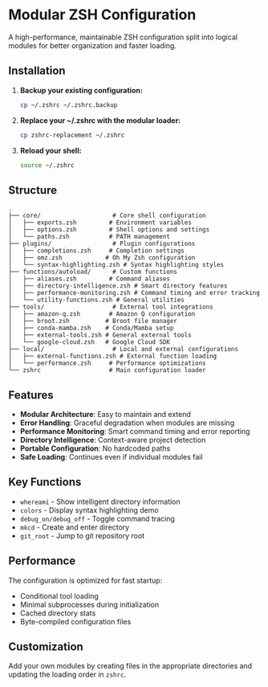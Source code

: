# Modular ZSH Configuration

A high-performance, maintainable ZSH configuration split into logical modules for better organization and faster loading.

## Installation

1. **Backup your existing configuration:**
   ```bash
   cp ~/.zshrc ~/.zshrc.backup
   ```

2. **Replace your ~/.zshrc with the modular loader:**
   ```bash
   cp zshrc-replacement ~/.zshrc
   ```

3. **Reload your shell:**
   ```bash
   source ~/.zshrc
   ```

## Structure

```
.
├── core/                    # Core shell configuration
│   ├── exports.zsh         # Environment variables
│   ├── options.zsh         # Shell options and settings
│   └── paths.zsh           # PATH management
├── plugins/                 # Plugin configurations
│   ├── completions.zsh     # Completion settings
│   ├── omz.zsh            # Oh My Zsh configuration
│   └── syntax-highlighting.zsh # Syntax highlighting styles
├── functions/autoload/      # Custom functions
│   ├── aliases.zsh         # Command aliases
│   ├── directory-intelligence.zsh # Smart directory features
│   ├── performance-monitoring.zsh # Command timing and error tracking
│   └── utility-functions.zsh # General utilities
├── tools/                   # External tool integrations
│   ├── amazon-q.zsh        # Amazon Q configuration
│   ├── broot.zsh          # Broot file manager
│   ├── conda-mamba.zsh    # Conda/Mamba setup
│   ├── external-tools.zsh # General external tools
│   └── google-cloud.zsh   # Google Cloud SDK
├── local/                   # Local and external configurations
│   ├── external-functions.zsh # External function loading
│   └── performance.zsh     # Performance optimizations
└── zshrc                   # Main configuration loader
```

## Features

- **Modular Architecture**: Easy to maintain and extend
- **Error Handling**: Graceful degradation when modules are missing
- **Performance Monitoring**: Smart command timing and error reporting
- **Directory Intelligence**: Context-aware project detection
- **Portable Configuration**: No hardcoded paths
- **Safe Loading**: Continues even if individual modules fail

## Key Functions

- `whereami` - Show intelligent directory information
- `colors` - Display syntax highlighting demo
- `debug_on/debug_off` - Toggle command tracing
- `mkcd` - Create and enter directory
- `git_root` - Jump to git repository root

## Performance

The configuration is optimized for fast startup:
- Conditional tool loading
- Minimal subprocesses during initialization
- Cached directory stats
- Byte-compiled configuration files

## Customization

Add your own modules by creating files in the appropriate directories and updating the loading order in `zshrc`.
